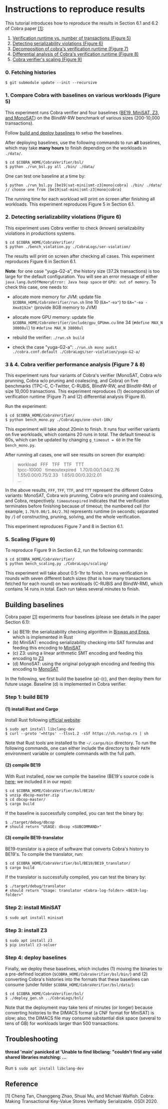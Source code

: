 # Instructions to reproduce results

This tutorial introduces how to reproduce the results
in Section 6.1 and 6.2 of Cobra paper [[1]](#cobrapaper):

1. [Verification runtime vs. number of transactions (Figure 5)](#bsl)
2. [Detecting serializability violations (Figure 6)](#ser_violation)
3. [Decomposition of cobra's verification runtime (Figure 7)](#oneshot10k)
4. [Differential analysis of Cobra's verification runtime (Figure 8)](#oneshot10k)
5. [Cobra verifier's scaling (Figure 9)](#scaling)


### 0. Fetching histories

    $ git submodule update --init --recursive


### 1. <a name='bsl' /> Compare Cobra with baselines on various workloads (Figure 5)

This experiment runs Cobra verifier and four baselines ([BE19, MiniSAT, Z3, and MonoSAT](#build_bsl)) on the BlindW-RW benchmark of various sizes (200-10,000 transactions).

Follow [build and deploy baselines](#build_bsl) to setup the baselines.

After deploying baselines,
use the following commands to run **all** baselines, which may take **many hours** to finish depending on the workloads in `./data/`.

    $ cd $COBRA_HOME/CobraVerifier/bsl/
    $ python ./run_bsl.py all ./bin/ ./data/
    
One can test one baseline at a time by:


    $ python ./run_bsl.py [be19|sat-mini|smt-z3|mono|cobra] ./bin/ ./data/
    // choose one from [be19|sat-mini|smt-z3|mono|cobra]

The running time for each workload will print on screen after finishing all workloads. This experiment reproduces Figure 5 in Section 6.1.


### 2. <a name='ser_violation' /> Detecting serializability violations (Figure 6)

This experiment uses Cobra verifier to check (known) serializability violations in productions systems.

    $ cd $COBRA_HOME/CobraVerifier/
    $ python ./bench_violation.py ./CobraLogs/ser-violation/

The results will print on screen after checking all cases.
This experiment reproduces Figure 6 in Section 6.1.

**Note**: for one case "yuga-G2-a", the history size (37.2k transactions) is too large for the default configuration. You will see an error message of either `java.lang.OutOfMemoryError: Java heap space` or `GPU: out of memory`. To check this case, one needs to:

* allocate more memory for JVM: update file `$COBRA_HOME/CobraVerifier/run.sh` line 10 (`EA="-ea"`) to `EA="-ea -Xmx8192m"` (provide 8GB memory to JVM)

* allocate more GPU memory: update file `$COBRA_HOME/CobraVerifier/include/gpu_GPUmm.cu` line 34 (`#define MAX_N 30000ul`) to `#define MAX_N 38000ul`

* rebuild the verifier: `./run.sh build`

* check the case  "yuga-G2-a": `./run.sh mono audit ./cobra.conf.default ./CobraLogs/ser-violation/yuga-G2-a/`


### 3 & 4. <a name='oneshot10k' /> Cobra verifier performance analysis (Figure 7 & 8)

This experiment runs four variants of Cobra's verifier (MonoSAT, Cobra w/o prunning, Cobra w/o pruning and coalescing, and Cobra) on five benchmarks (TPC-C, C-Twitter, C-RUBiS, BlindW-RW, and BlindW-RM) of size 10,000 transactions. 
This experiment reproduces (1) decomposition of verification runtime (Figure 7) and (2) differential analysis (Figure 8).

Run the experiment:

    $ cd $COBRA_HOME/CobraVerifier/
    $ python bench_mono.py ./CobraLogs/one-shot-10k/
    
This experiment will take about 20min to finish.
It runs four verifier variants on five workloads, which contains 20 runs in total.
The default timeout is 60s,
which can be updated by changing `g_timeout = 60` in the file `bench_mono.py`.

After running all cases, one will see results on screen (for example):

>  workload  &nbsp;   FFF  &nbsp; TFF  &nbsp; TTF &nbsp; TTT  
>  tpcc-10000    &nbsp;     timeoutexpired &nbsp; 1.70/0.00/1.04/2.76 &nbsp; 1.55/0.00/0.75/2.33 &nbsp;  1.65/0.00/0.32/2.01  
>  ...
 
In the above results, `FFF`, `TFF`, `TTF`, and `TTT` represent the different Cobra variants: MonoSAT, Cobra w/o prunning, Cobra w/o pruning and coalescing, and Cobra, respectively.
`timeoutexpired` indicates that the verification terminates before finishing because of timeout; 
the numbered cell (for example, `1.70/0.00/1.04/2.76`) represents runtime (in seconds; separated by `/`) of constructing, pruning, solving, and the whole verification.

This experiment reproduces Figure 7 and 8 in Section 6.1.

### 5. <a name='scaling' /> Scaling (Figure 9)

To reproduce Figure 9 in Section 6.2, run the following commands:

    $ cd $COBRA_HOME/CobraVerifier/
    $ python bench_scaling.py ./CobraLogs/scaling/

This experiment will take about 0.5-1hr to finish.
It runs verification in rounds with seven different batch sizes (that is how many transactions fetched for each round) on two workloads (C-RUBiS and BlindW-RM), which contains 14 runs in total. Each run takes several minutes to finish.

 <a name='build_bsl'/> Building baselines
---

Cobra paper [[1]](#cobrapaper) experiments four baselines (please see details in the paper Section 6.1):

* (a) BE19: the serializability checking algorithm in [Biswas and Enea](https://arxiv.org/abs/1908.04509), which is implemented in Rust
* (b) MiniSAT: encoding serializability checking into SAT formulas and feeding this encoding to [MiniSAT](http://minisat.se/)
* (c) Z3: using a linear arithmetic SMT encoding and feeding this encoding to [Z3](https://github.com/Z3Prover/z3) 
* (d) MonoSAT: using the original polygraph encoding and feeding this encoding to [MonoSAT](http://www.cs.ubc.ca/labs/isd/Projects/monosat/)

In the following, we first build the baseline (a)-(c), and then deploy them for future usage.
Baseline (d) is implemented in Cobra verifier.

### Step 1: build BE19

#### (1) install Rust and Cargo

Install Rust following [official website](https://www.rust-lang.org/tools/install):

    $ sudo apt install libclang-dev
    $ curl --proto '=https' --tlsv1.2 -sSf https://sh.rustup.rs | sh

Note that Rust tools are installed to the `~/.cargo/bin` directory.
To run the following commands, one can either include the directory to their `PATH` environment variable or complete commands with the full path.


#### (2) compile BE19

With Rust installed, now we compile the baseline (BE19's source code is [here](https://gitlab.math.univ-paris-diderot.fr/ranadeep/dbcop); we included it in our repo):

    $ cd $COBRA_HOME/CobraVerifier/bsl/BE19/
    $ unzip dbcop-master.zip
    $ cd dbcop-master/
    $ cargo build

If the baseline is successfully compiled, you can test the binary by:

    $ ./target/debug/dbcop
    # should return "USAGE: dbcop <SUBCOMMAND>"

#### (3) compile BE19-translator

BE19-translator is a piece of software that converts Cobra's history to BE19's. To compile the translator, run:

    $ cd $COBRA_HOME/CobraVerifier/bsl/BE19/BE19_translator/
    $ cargo build

If the translator is successfully compiled, you can test the binary by:

    $ ./target/debug/translator
    # should return "Usage: translator <Cobra-log-folder> <BE19-log-folder>"

### Step 2: install MiniSAT

    $ sudo apt install minisat
    
    
### Step 3: install Z3

    $ sudo apt install z3
    $ pip install z3-solver

### Step 4: deploy baselines

Finally, we deploy these baselines, which includes (1) moving the binaries to a pre-defined location (`$COBRA_HOME/CobraVerifier/bsl/bin/`) and (2) converting Cobra's histories into the formats that these baselines can consume (under folder `$COBRA_HOME/CobraVerifier/bsl/data/`):

    $ cd $COBRA_HOME/CobraVerifier/bsl/
    $ ./deploy_gen.sh ../CobraLogs/bsl/

Note that the deployment may take tens of minutes (or longer) because converting histories to the DIMACS format (a CNF format for MiniSAT) is slow; also, the DIMACS file may consume substantial disk space (several to tens of GB) for workloads larger than 500 transactions. 


Troubleshooting
------- 
#### thread 'main' panicked at 'Unable to find libclang: "couldn\'t find any valid shared libraries matching: ...

Run `$ sudo apt install libclang-dev`

<a name="cobrapaper" /> Reference
---

[1] Cheng Tan, Changgeng Zhao, Shuai Mu, and Michael Walfish. Cobra: Making Transactional Key-Value Stores Verifiably Serializable. OSDI 2020.